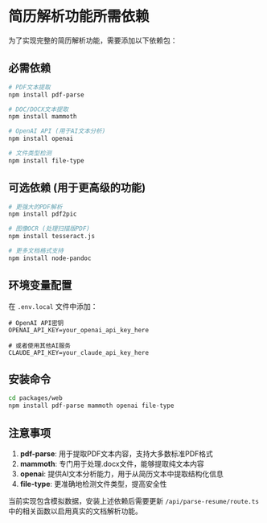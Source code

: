 # 简历解析功能所需依赖

为了实现完整的简历解析功能，需要添加以下依赖包：

## 必需依赖

```bash
# PDF文本提取
npm install pdf-parse

# DOC/DOCX文本提取  
npm install mammoth

# OpenAI API (用于AI文本分析)
npm install openai

# 文件类型检测
npm install file-type
```

## 可选依赖 (用于更高级的功能)

```bash
# 更强大的PDF解析
npm install pdf2pic

# 图像OCR (处理扫描版PDF)
npm install tesseract.js

# 更多文档格式支持
npm install node-pandoc
```

## 环境变量配置

在 `.env.local` 文件中添加：

```env
# OpenAI API密钥
OPENAI_API_KEY=your_openai_api_key_here

# 或者使用其他AI服务
CLAUDE_API_KEY=your_claude_api_key_here
```

## 安装命令

```bash
cd packages/web
npm install pdf-parse mammoth openai file-type
```

## 注意事项

1. **pdf-parse**: 用于提取PDF文本内容，支持大多数标准PDF格式
2. **mammoth**: 专门用于处理.docx文件，能够提取纯文本内容
3. **openai**: 提供AI文本分析能力，用于从简历文本中提取结构化信息
4. **file-type**: 更准确地检测文件类型，提高安全性

当前实现包含模拟数据，安装上述依赖后需要更新 `/api/parse-resume/route.ts` 中的相关函数以启用真实的文档解析功能。